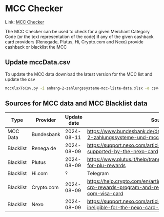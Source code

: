 # MCC Checker

Link: [MCC Checker](https://toroid42.github.io/MCCChecker/)

The MCC Checker can be used to check for a given Merchant Category Code (or the text representation of the code) if any
of the given cashback card providers (Renegade, Plutus, Hi, Crypto.com and Nexo) provide cashback or blacklist the MCC

## Update mccData.csv

To update the MCC data download the latest version for the MCC list and update the csv

```bash
mccXlsxToCsv.py -i anhang-2-zahlungssysteme-mcc-liste-data.xlsx -o csv-data/availableMccData.csv
```

## Sources for MCC data and MCC Blacklist data

| Type      | Provider   | Update date | Source                                                                                                                         |
|-----------|------------|-------------|--------------------------------------------------------------------------------------------------------------------------------|
| MCC Data  | Bundesbank | 2024-08-11  | https://www.bundesbank.de/de/service/meldewesen/anhang-2-zahlungssysteme-und-mcc-liste-858960                                  |
| Blacklist | Renega de  | 2024-08-09  | https://support.nexo.com/article/which-merchants-are-not-supported-by-the-nexo-card                                            |
| Blacklist | Plutus     | 2024-08-09  | https://www.plutus.it/help/transaction-types-not-eligible-for-plu-rewards                                                      |
| Blacklist | Hi.com     | ?           | Telegram                                                                                                                       |
| Blacklist | Crypto.com | 2024-08-09  | https://help.crypto.com/en/articles/4597450-restriction-of-cro-rewards-program-and-restricted-markets-for-crypto-com-visa-card |
| Blacklist | Nexo       | 2024-08-09  | https://support.nexo.com/article/what-transactions-are-ineligible-for-the-nexo-card-cashback                                   |
